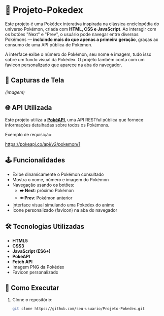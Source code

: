 # 📱 Projeto-Pokedex

Este projeto é uma Pokédex interativa inspirada na clássica enciclopédia do universo Pokémon, criada com **HTML, CSS e JavaScript**. Ao interagir com os botões "Next" e "Prev", o usuário pode navegar entre diversos Pokémons — **incluindo mais do que apenas a primeira geração**, graças ao consumo de uma API pública de Pokémon.

A interface exibe o número do Pokémon, seu nome e imagem, tudo isso sobre um fundo visual da Pokédex. O projeto também conta com um favicon personalizado que aparece na aba do navegador.

## 📸 Capturas de Tela

*(imagem)*

## 🌐 API Utilizada

Este projeto utiliza a **[PokéAPI](https://pokeapi.co/)**, uma API RESTful pública que fornece informações detalhadas sobre todos os Pokémons.

Exemplo de requisição:

https://pokeapi.co/api/v2/pokemon/1


## 🕹️ Funcionalidades

- Exibe dinamicamente o Pokémon consultado
- Mostra o nome, número e imagem do Pokémon
- Navegação usando os botões:
  - **➡️ Next**: próximo Pokémon
  - **⬅️ Prev**: Pokémon anterior
- Interface visual simulando uma Pokédex do anime
- Ícone personalizado (favicon) na aba do navegador

## 🛠️ Tecnologias Utilizadas

- **HTML5**
- **CSS3**
- **JavaScript (ES6+)**
- **PokéAPI**
- **Fetch API**
- Imagem PNG da Pokédex
- Favicon personalizado

## 🚀 Como Executar

1. Clone o repositório:
   ```bash
   git clone https://github.com/seu-usuario/Projeto-Pokedex.git

